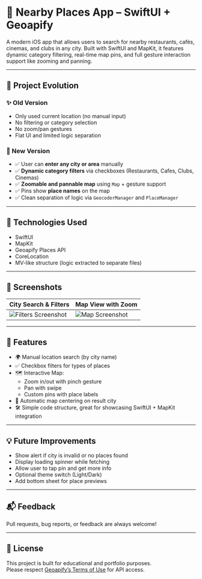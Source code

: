 # 📍 Nearby Places App – SwiftUI + Geoapify

A modern iOS app that allows users to search for nearby restaurants, cafés, cinemas, and clubs in any city. Built with SwiftUI and MapKit, it features dynamic category filtering, real-time map pins, and full gesture interaction support like zooming and panning.

---

## 🔄 Project Evolution

### ✨ Old Version
- Only used current location (no manual input)
- No filtering or category selection
- No zoom/pan gestures
- Flat UI and limited logic separation

### 🌟 New Version
- ✅ User can **enter any city or area** manually
- ✅ **Dynamic category filters** via checkboxes (Restaurants, Cafes, Clubs, Cinemas)
- ✅ **Zoomable and pannable map** using `Map` + gesture support
- ✅ Pins show **place names** on the map
- ✅ Clean separation of logic via `GeocoderManager` and `PlaceManager`

---

## 🧠 Technologies Used

- SwiftUI
- MapKit
- Geoapify Places API
- CoreLocation
- MV-like structure (logic extracted to separate files)

---

## 📸 Screenshots

| City Search & Filters | Map View with Zoom |
|------------------------|--------------------|
| ![Filters Screenshot](./screenshots/filters.png) | ![Map Screenshot](./screenshots/map.png) |


---

## 🚀 Features

- 🌍 Manual location search (by city name)
- ✅ Checkbox filters for types of places
- 🗺️ Interactive Map:
  - Zoom in/out with pinch gesture
  - Pan with swipe
  - Custom pins with place labels
- 🧭 Automatic map centering on result city
- 🛠️ Simple code structure, great for showcasing SwiftUI + MapKit integration

---

## 💡 Future Improvements

- Show alert if city is invalid or no places found
- Display loading spinner while fetching
- Allow user to tap pin and get more info
- Optional theme switch (Light/Dark)
- Add bottom sheet for place previews

---

## 📬 Feedback

Pull requests, bug reports, or feedback are always welcome!

---

## 📄 License

This project is built for educational and portfolio purposes.  
Please respect [Geoapify’s Terms of Use](https://www.geoapify.com/terms-of-use/) for API access.
